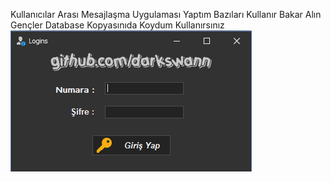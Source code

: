 Kullanıcılar Arası Mesajlaşma Uygulaması Yaptım Bazıları Kullanır Bakar Alın Gençler Database Kopyasınıda Koydum Kullanırsınız
<a href="#"><img src="Logins.png" alt="Logins" /></a>
